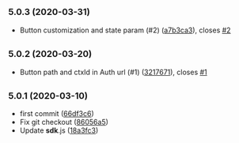 ## <small>5.0.3 (2020-03-31)</small>

* Button customization and state param (#2) ([a7b3ca3](http://github.paypal.com/paypal/paypal-auth/commit/a7b3ca3)), closes [#2](http://github.paypal.com/paypal/paypal-auth/issues/2)



## <small>5.0.2 (2020-03-20)</small>

* Button path and ctxId in Auth url (#1) ([3217671](http://github.paypal.com/paypal/paypal-auth/commit/3217671)), closes [#1](http://github.paypal.com/paypal/paypal-auth/issues/1)



## <small>5.0.1 (2020-03-10)</small>

* first commit ([66df3c6](http://github.paypal.com/paypal/paypal-auth/commit/66df3c6))
* Fix git checkout ([86056a5](http://github.paypal.com/paypal/paypal-auth/commit/86056a5))
* Update __sdk__.js ([18a3fc3](http://github.paypal.com/paypal/paypal-auth/commit/18a3fc3))



